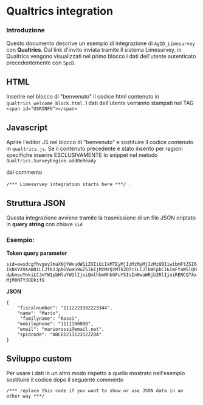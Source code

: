 # Qualtrics integration
 
### Introduzione
Questo documento descrive un esempio di integrazione di ```AgID_Limesurvey``` con **Qualtrics**. Dal link d'invito inviata tramite il sistema Limesurvey, in Qualtrics vengono visualizzati nel primo blocco i dati dell'utente autenticato precedentemente con ```SpiD```.



## HTML

Inserire nel blocco di "benvenuto" il codice html contenuto in ```qualtrics_welcome_block.html```.
I dati dell'utente verranno stampati nel TAG ```<span id="USRINFO"></span>```


## Javascript

Aprire l'editor JS nel blocco di "benvenuto" e sostituire il codice contenuto in ```qualtrics.js```.
Se il contenuto precedente è stato inserito per ragioni specifiche inserire ESCLUSIVAMENTE lo snippet nel metodo
```Qualtrics.SurveyEngine.addOnReady```

dal commento 

```/*** Limesurvey integration starts here ***/ ```.


## Struttura JSON
Questa integrazione avviene tramite la trasmissione di un file JSON criptato in **query string** con chiave ```sid```


### Esempio:

**Token query parameter**

``sid=ewsdcgfhvgeyJmaXNjYWxudW1iZXIiOiIxMTEyMjIzMzMyMjIzMzQ0IiwibmFtZSI6IkNsYXVkaW8iLCJtb2JpbGVwaG9uZSI6IjMzMzQzMTk2OTciLCJlbWFpbCI6ImFtaW5lQHdpbmsuYnkiLCJmYW1pbHluYW1lIjoiQmlhbmNhbGFuYSIsInNwaWRjb2RlIjoiRENCQTAxMjM0NTY3ODkifQ``


**JSON**

```
{
    "fiscalnumber": "1112223332223344",
    "name": "Mario",
     "familyname": "Rossi",
    "mobilephone": "1111100000",
    "email": "mariorossi@email.net",
    "spidcode": "ABCD121312312ZZ0A"
}

```

## Sviluppo custom

Per usare i dati in un altro modo rispetto a quello mostrato nell'esempio sostituire il codice dopo il seguente commento

```/*** replace this code if you want to show or use JSON data in an other way ***/```


 

